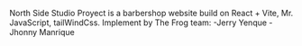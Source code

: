 North Side Studio Proyect is a barbershop website build on React + Vite, Mr. JavaScript, tailWindCss.
Implement by The Frog team:
    -Jerry Yenque
    -Jhonny Manrique